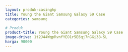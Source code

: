 ```yaml
---
layout: produk-casinghp
title: Young the Giant Samsung Galaxy S9 Case
categories: samsung

# Produk
product-title: Young the Giant Samsung Galaxy S9 Case
image-drive: 1t2J44WqpRvnfYEO1r5E6qj7nGGi38-SL
harga: 90000
---
```

